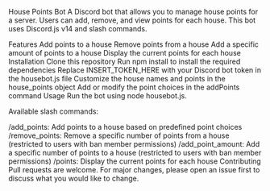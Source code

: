 House Points Bot
A Discord bot that allows you to manage house points for a server. Users can add, remove, and view points for each house. This bot uses Discord.js v14 and slash commands.

Features
Add points to a house
Remove points from a house
Add a specific amount of points to a house
Display the current points for each house
Installation
Clone this repository
Run npm install to install the required dependencies
Replace INSERT_TOKEN_HERE with your Discord bot token in the housebot.js file
Customize the house names and points in the house_points object
Add or modify the point choices in the addPoints command
Usage
Run the bot using node housebot.js.

Available slash commands:

/add_points: Add points to a house based on predefined point choices
/remove_points: Remove a specific number of points from a house (restricted to users with ban member permissions)
/add_point_amount: Add a specific number of points to a house (restricted to users with ban member permissions)
/points: Display the current points for each house
Contributing
Pull requests are welcome. For major changes, please open an issue first to discuss what you would like to change.
